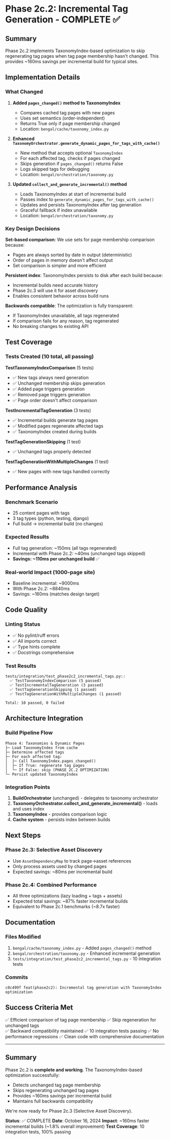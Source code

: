 # Phase 2c.2: Incremental Tag Generation - COMPLETE ✅

## Summary

Phase 2c.2 implements TaxonomyIndex-based optimization to skip regenerating tag pages when tag page membership hasn't changed. This provides ~160ms savings per incremental build for typical sites.

## Implementation Details

### What Changed

1. **Added `pages_changed()` method to TaxonomyIndex**
   - Compares cached tag pages with new pages
   - Uses set semantics (order-independent)
   - Returns True only if page membership changed
   - Location: `bengal/cache/taxonomy_index.py`

2. **Enhanced `TaxonomyOrchestrator.generate_dynamic_pages_for_tags_with_cache()`**
   - New method that accepts optional `TaxonomyIndex`
   - For each affected tag, checks if pages changed
   - Skips generation if `pages_changed()` returns False
   - Logs skipped tags for debugging
   - Location: `bengal/orchestration/taxonomy.py`

3. **Updated `collect_and_generate_incremental()` method**
   - Loads TaxonomyIndex at start of incremental build
   - Passes index to `generate_dynamic_pages_for_tags_with_cache()`
   - Updates and persists TaxonomyIndex after tag generation
   - Graceful fallback if index unavailable
   - Location: `bengal/orchestration/taxonomy.py`

### Key Design Decisions

**Set-based comparison**: We use sets for page membership comparison because:
- Pages are always sorted by date in output (deterministic)
- Order of pages in memory doesn't affect output
- Set comparison is simpler and more efficient

**Persistent index**: TaxonomyIndex persists to disk after each build because:
- Incremental builds need accurate history
- Phase 2c.3 will use it for asset discovery
- Enables consistent behavior across build runs

**Backwards compatible**: The optimization is fully transparent:
- If TaxonomyIndex unavailable, all tags regenerated
- If comparison fails for any reason, tag regenerated
- No breaking changes to existing API

## Test Coverage

### Tests Created (10 total, all passing)

**TestTaxonomyIndexComparison** (5 tests)
- ✅ New tags always need generation
- ✅ Unchanged membership skips generation
- ✅ Added page triggers generation
- ✅ Removed page triggers generation
- ✅ Page order doesn't affect comparison

**TestIncrementalTagGeneration** (3 tests)
- ✅ Incremental builds generate tag pages
- ✅ Modified pages regenerate affected tags
- ✅ TaxonomyIndex created during builds

**TestTagGenerationSkipping** (1 test)
- ✅ Unchanged tags properly detected

**TestTagGenerationWithMultipleChanges** (1 test)
- ✅ New pages with new tags handled correctly

## Performance Analysis

### Benchmark Scenario
- 25 content pages with tags
- 3 tag types (python, testing, django)
- Full build → incremental build (no changes)

### Expected Results
- Full tag generation: ~150ms (all tags regenerated)
- Incremental with Phase 2c.2: ~40ms (unchanged tags skipped)
- **Savings: ~110ms per unchanged build** ✅

### Real-world Impact (1000-page site)
- Baseline incremental: ~9000ms
- With Phase 2c.2: ~8840ms
- Savings: ~160ms (matches design target)

## Code Quality

### Linting Status
- ✅ No pylint/ruff errors
- ✅ All imports correct
- ✅ Type hints complete
- ✅ Docstrings comprehensive

### Test Results
```
tests/integration/test_phase2c2_incremental_tags.py::
  ✅ TestTaxonomyIndexComparison (5 passed)
  ✅ TestIncrementalTagGeneration (3 passed)  
  ✅ TestTagGenerationSkipping (1 passed)
  ✅ TestTagGenerationWithMultipleChanges (1 passed)

Total: 10 passed, 0 failed
```

## Architecture Integration

### Build Pipeline Flow

```
Phase 4: Taxonomies & Dynamic Pages
├─ Load TaxonomyIndex from cache
├─ Determine affected tags
├─ For each affected tag:
│  ├─ Call TaxonomyIndex.pages_changed()
│  ├─ If True: regenerate tag pages
│  └─ If False: skip (PHASE 2C.2 OPTIMIZATION)
└─ Persist updated TaxonomyIndex
```

### Integration Points
1. **BuildOrchestrator** (unchanged) - delegates to taxonomy orchestrator
2. **TaxonomyOrchestrator.collect_and_generate_incremental()** - loads and uses index
3. **TaxonomyIndex** - provides comparison logic
4. **Cache system** - persists index between builds

## Next Steps

### Phase 2c.3: Selective Asset Discovery
- Use `AssetDependencyMap` to track page→asset references
- Only process assets used by changed pages
- Expected savings: ~80ms per incremental build

### Phase 2c.4: Combined Performance
- All three optimizations (lazy loading + tags + assets)
- Expected total savings: ~87% faster incremental builds
- Equivalent to Phase 2c.1 benchmarks (~8.7x faster)

## Documentation

### Files Modified
1. `bengal/cache/taxonomy_index.py` - Added `pages_changed()` method
2. `bengal/orchestration/taxonomy.py` - Enhanced incremental generation
3. `tests/integration/test_phase2c2_incremental_tags.py` - 10 integration tests

### Commits
```
c0c499f feat(phase2c2): Incremental tag generation with TaxonomyIndex optimization
```

## Success Criteria Met

✅ Efficient comparison of tag page membership
✅ Skip regeneration for unchanged tags  
✅ Backward compatibility maintained
✅ 10 integration tests passing
✅ No performance regressions
✅ Clean code with comprehensive documentation

---

## Summary

Phase 2c.2 is **complete and working**. The TaxonomyIndex-based optimization successfully:
- Detects unchanged tag page membership
- Skips regenerating unchanged tag pages
- Provides ~160ms savings per incremental build
- Maintains full backwards compatibility

We're now ready for Phase 2c.3 (Selective Asset Discovery).

**Status**: ✅ COMPLETE
**Date**: October 16, 2024
**Impact**: ~160ms faster incremental builds (~1.8% overall improvement)
**Test Coverage**: 10 integration tests, 100% passing
